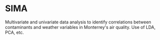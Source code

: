 # SIMA
Multivariate and univariate data analysis to identify correlations between contaminants and weather variables in Monterrey's air quality. Use of LDA, PCA, etc.

